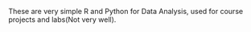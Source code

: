These are very simple R and Python for Data Analysis, used for course projects and labs(Not very well).
